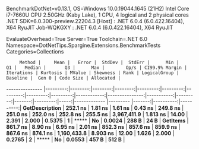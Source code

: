 
BenchmarkDotNet=v0.13.1, OS=Windows 10.0.19044.1645 (21H2)
Intel Core i7-7660U CPU 2.50GHz (Kaby Lake), 1 CPU, 4 logical and 2 physical cores
.NET SDK=6.0.300-preview.22204.3
  [Host]     : .NET 6.0.4 (6.0.422.16404), X64 RyuJIT
  Job-WQKGXY : .NET 6.0.4 (6.0.422.16404), X64 RyuJIT

EvaluateOverhead=True  Server=True  Toolchain=.NET 6.0  
Namespace=DotNetTips.Spargine.Extensions.BenchmarkTests  Categories=Collections  

         Method |     Mean |   Error |  StdDev |  StdErr |      Min |       Q1 |   Median |       Q3 |      Max |        Op/s | CI99.9% Margin | Iterations | Kurtosis | MValue | Skewness | Rank | LogicalGroup | Baseline |  Gen 0 | Code Size | Allocated |
--------------- |---------:|--------:|--------:|--------:|---------:|---------:|---------:|---------:|---------:|------------:|---------------:|-----------:|---------:|-------:|---------:|-----:|------------- |--------- |-------:|----------:|----------:|
 **GetDescription** | **252.1 ns** | **1.81 ns** | **1.61 ns** | **0.43 ns** | **249.8 ns** | **251.0 ns** | **252.0 ns** | **252.8 ns** | **255.5 ns** | **3,967,411.9** |       **1.813 ns** |      **14.00** |    **2.391** |  **2.000** |   **0.5375** |    **1** |            ***** |       **No** | **0.0024** |     **288 B** |      **24 B** |
       **GetItems** | **861.7 ns** | **8.90 ns** | **6.95 ns** | **2.01 ns** | **852.3 ns** | **857.6 ns** | **859.9 ns** | **867.6 ns** | **874.1 ns** | **1,160,433.8** |       **8.903 ns** |      **12.00** |    **1.626** |  **2.000** |   **0.2765** |    **2** |            ***** |       **No** | **0.0553** |     **457 B** |     **512 B** |
